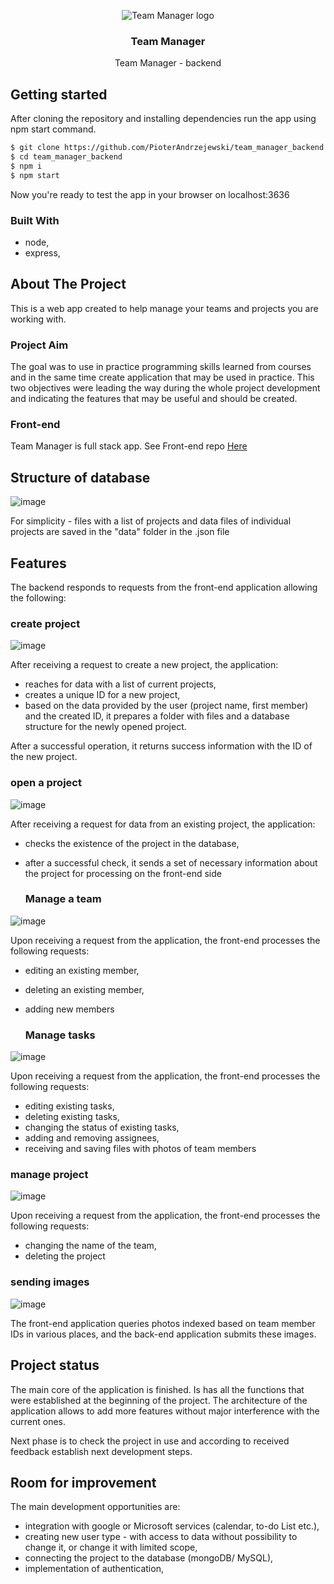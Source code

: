 

<!-- PROJECT LOGO -->
<p align="center">

<img src="https://user-images.githubusercontent.com/109315248/216438997-36ea03a5-6de8-467e-af10-c6a0ffe0f402.png" alt="Team Manager logo"> 

  
  
</p>
<h3 align="center">Team Manager</h3>

  <p align="center">
    Team Manager - backend
    <br />
  </p>
</div>

## Getting started

After cloning the repository and installing dependencies run the app using npm start command. 

  ```sh
  $ git clone https://github.com/PioterAndrzejewski/team_manager_backend.git
  $ cd team_manager_backend
  $ npm i
  $ npm start
  ```
Now you're ready to test the app in your browser on localhost:3636

### Built With

- node,
- express,

## About The Project

This is a web app created to help manage your teams and projects you are working with. 

### Project Aim

The goal was to use in practice programming skills learned from courses and in the same time create application that may be used in practice. This two objectives were leading the way during the whole project development and indicating the features that may be useful and should be created.

### Front-end

Team Manager is full stack app. 
See Front-end repo <a href="https://github.com/PioterAndrzejewski/team_manager_frontend">Here</a>

    
 ## Structure of database
 
![image](https://user-images.githubusercontent.com/109315248/216416614-aa463a3d-b399-44ab-9923-27c96894ddc1.png)

For simplicity - files with a list of projects and data files of individual projects are saved in the "data" folder in the .json file

 ## Features
 
The backend responds to requests from the front-end application allowing the following:

 ### create project
 ![image](https://user-images.githubusercontent.com/109315248/216418866-71a76c2d-a8de-4936-b6af-f07512ffb68d.png)

After receiving a request to create a new project, the application:
- reaches for data with a list of current projects,
- creates a unique ID for a new project,
- based on the data provided by the user (project name, first member) and the created ID, it prepares a folder with files and a database structure for the newly opened project.

After a successful operation, it returns success information with the ID of the new project.
 
  ### open a project
 
 ![image](https://user-images.githubusercontent.com/109315248/216419357-2c10073e-c40f-4a88-8c68-b4380434ddbd.png)
 
After receiving a request for data from an existing project, the application:
- checks the existence of the project in the database,
- after a successful check, it sends a set of necessary information about the project for processing on the front-end side
 
  ### Manage a team
 
![image](https://user-images.githubusercontent.com/109315248/216422900-dd04a997-99af-4e07-9eaa-6b84972164fe.png)

Upon receiving a request from the application, the front-end processes the following requests:
- editing an existing member,
- deleting an existing member,
- adding new members

  ### Manage tasks
  
![image](https://user-images.githubusercontent.com/109315248/216420274-9d88ae9d-9e9e-4d5c-bafb-e03ee523ee60.png)

Upon receiving a request from the application, the front-end processes the following requests:
- editing existing tasks,
- deleting existing tasks,
- changing the status of existing tasks,
- adding and removing assignees,
- receiving and saving files with photos of team members

### manage project

![image](https://user-images.githubusercontent.com/109315248/216420523-a35d7ff9-21e0-43ab-85bd-5df33e86a9d4.png)

Upon receiving a request from the application, the front-end processes the following requests:
- changing the name of the team,
- deleting the project

### sending images

![image](https://user-images.githubusercontent.com/109315248/216422570-410dffa5-52f8-47f9-a351-cd7097bd575c.png)

The front-end application queries photos indexed based on team member IDs in various places, and the back-end application submits these images.

 ## Project status
 
 The main core of the application is finished. Is has all the functions that were established at the beginning of the project. The architecture of the application allows to add more features without major interference with the current ones.

Next phase is to check the project in use and according to received feedback establish next development steps.

## Room for improvement

The main development opportunities are:

- integration with google or Microsoft services (calendar, to-do List etc.),
- creating new user type - with access to data without possibility to change it, or change it with limited scope,
- connecting the project to the database (mongoDB/ MySQL),
- implementation of authentication,

